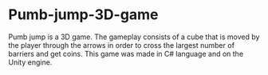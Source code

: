# Pumb-jump-3D-game
 Pumb jump is a 3D game. The gameplay consists of a cube that is moved by the player through the arrows in order to cross the largest number of barriers and get coins. This game was made in C# language and on the Unity engine.

